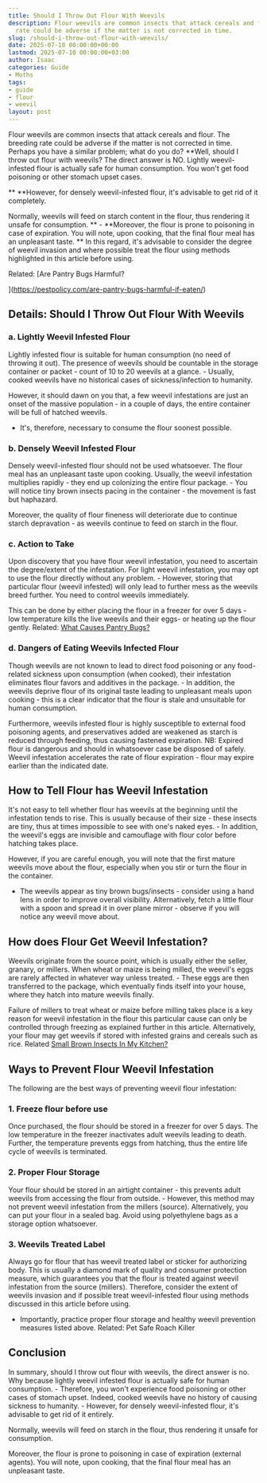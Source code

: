 ```yaml
---
title: Should I Throw Out Flour With Weevils
description: Flour weevils are common insects that attack cereals and flour. The breeding
  rate could be adverse if the matter is not corrected in time.
slug: /should-i-throw-out-flour-with-weevils/
date: 2025-07-10 00:00:00+00:00
lastmod: 2025-07-10 00:00:00+03:00
author: Isaac
categories: Guide
- Moths
tags:
- guide
- flour
- weevil
layout: post
---
```

Flour weevils are common insects that attack cereals and flour. The breeding rate could be adverse if the matter is not corrected in time. Perhaps you have a similar problem; what do you do? **Well, should I throw out flour with weevils? The direct answer is NO. Lightly weevil-infested flour is actually safe for human consumption. You won't get food poisoning or other stomach upset cases.

** **However, for densely weevil-infested flour, it's advisable to get rid of it completely.

Normally, weevils will feed on starch content in the flour, thus rendering it unsafe for consumption. ** - **Moreover, the flour is prone to poisoning in case of expiration. You will note, upon cooking, that the final flour meal has an unpleasant taste. ** In this regard, it's advisable to consider the degree of weevil invasion and where possible treat the flour using methods highlighted in this article before using.

Related: [Are Pantry Bugs Harmful?

](https://pestpolicy.com/are-pantry-bugs-harmful-if-eaten/)

##  Details: Should I Throw Out Flour With Weevils

###  a. Lightly Weevil Infested Flour

Lightly infested flour is suitable for human consumption (no need of throwing it out). The presence of weevils should be countable in the storage container or packet - count of 10 to 20 weevils at a glance. - Usually, cooked weevils have no historical cases of sickness/infection to humanity.

However, it should dawn on you that, a few weevil infestations are just an onset of the massive population - in a couple of days, the entire container will be full of hatched weevils.

- It's, therefore, necessary to consume the flour soonest possible.

###  b. Densely Weevil Infested Flour

Densely weevil-infested flour should not be used whatsoever. The flour meal has an unpleasant taste upon cooking. Usually, the weevil infestation multiplies rapidly - they end up colonizing the entire flour package. - You will notice tiny brown insects pacing in the container - the movement is fast but haphazard.

Moreover, the quality of flour fineness will deteriorate due to continue starch depravation - as weevils continue to feed on starch in the flour.

###  c. Action to Take

Upon discovery that you have flour weevil infestation, you need to ascertain the degree/extent of the infestation. For light weevil infestation, you may opt to use the flour directly without any problem. - However, storing that particular flour (weevil infested) will only lead to further mess as the weevils breed further. You need to control weevils immediately.

This can be done by either placing the flour in a freezer for over 5 days - low temperature kills the live weevils and their eggs- or heating up the flour gently. Related: [What Causes Pantry Bugs? ](https://pestpolicy.com/what-causes-pantry-bugs/)

###  d. Dangers of Eating Weevils Infected Flour

Though weevils are not known to lead to direct food poisoning or any food-related sickness upon consumption (when cooked), their infestation eliminates flour favors and additives in the package. - In addition, the weevils deprive flour of its original taste leading to unpleasant meals upon cooking - this is a clear indicator that the flour is stale and unsuitable for human consumption.

Furthermore, weevils infested flour is highly susceptible to external food poisoning agents, and preservatives added are weakened as starch is reduced through feeding, thus causing fastened expiration. NB: Expired flour is dangerous and should in whatsoever case be disposed of safely. Weevil infestation accelerates the rate of flour expiration - flour may expire earlier than the indicated date.

##  How to Tell Flour has Weevil Infestation

It's not easy to tell whether flour has weevils at the beginning until the infestation tends to rise. This is usually because of their size - these insects are tiny, thus at times impossible to see with one's naked eyes. - In addition, the weevil's eggs are invisible and camouflage with flour color before hatching takes place.

However, if you are careful enough, you will note that the first mature weevils move about the flour, especially when you stir or turn the flour in the container.

- The weevils appear as tiny brown bugs/insects - consider using a hand lens in order to improve overall visibility. Alternatively, fetch a little flour with a spoon and spread it in over plane mirror - observe if you will notice any weevil move about.

##  How does Flour Get Weevil Infestation?

Weevils originate from the source point, which is usually either the seller, granary, or millers. When wheat or maize is being milled, the weevil's eggs are rarely affected in whatever way unless treated. - These eggs are then transferred to the package, which eventually finds itself into your house, where they hatch into mature weevils finally.

Failure of millers to treat wheat or maize before milling takes place is a key reason for weevil infestation in the flour this particular cause can only be controlled through freezing as explained further in this article. Alternatively, your flour may get weevils if stored with infested grains and cereals such as rice. Related [Small Brown Insects In My Kitchen? ](https://pestpolicy.com/what-are-small-brown-insects-in-my-kitchen/)

##  Ways to Prevent Flour Weevil Infestation

The following are the best ways of preventing weevil flour infestation:

###  1. Freeze flour before use

Once purchased, the flour should be stored in a freezer for over 5 days. The low temperature in the freezer inactivates adult weevils leading to death. Further, the temperature prevents eggs from hatching, thus the entire life cycle of weevils is terminated.

###  2. Proper Flour Storage

Your flour should be stored in an airtight container - this prevents adult weevils from accessing the flour from outside. - However, this method may not prevent weevil infestation from the millers (source). Alternatively, you can put your flour in a sealed bag. Avoid using polyethylene bags as a storage option whatsoever.

###  3. Weevils Treated Label

Always go for flour that has weevil treated label or sticker for authorizing body. This is usually a diamond mark of quality and consumer protection measure, which guarantees you that the flour is treated against weevil infestation from the source (millers). Therefore, consider the extent of weevils invasion and if possible treat weevil-infested flour using methods discussed in this article before using.

- Importantly, practice proper flour storage and healthy weevil prevention measures listed above. Related: Pet Safe Roach Killer

##  Conclusion

In summary, should I throw out flour with weevils, the direct answer is no. Why because lightly weevil infested flour is actually safe for human consumption. - Therefore, you won't experience food poisoning or other cases of stomach upset. Indeed, cooked weevils have no history of causing sickness to humanity. - However, for densely weevil-infested flour, it's advisable to get rid of it entirely.

Normally, weevils will feed on starch in the flour, thus rendering it unsafe for consumption.

Moreover, the flour is prone to poisoning in case of expiration (external agents). You will note, upon cooking, that the final flour meal has an unpleasant taste.
